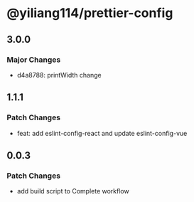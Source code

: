 # @yiliang114/prettier-config

## 3.0.0

### Major Changes

- d4a8788: printWidth change

## 1.1.1

### Patch Changes

- feat: add eslint-config-react and update eslint-config-vue

## 0.0.3

### Patch Changes

- add build script to Complete workflow
